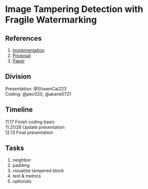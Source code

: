 # Image Tampering Detection with Fragile Watermarking

## References
1. [Implementation](https://docs.google.com/document/d/1DClROk7xw8BIdSInuzEYjxQx1bXZTSlQuAWlZqT_kEA/edit?usp=sharing)
2. [Proposal](https://ucsdcloud-my.sharepoint.com/:w:/r/personal/jic154_ucsd_edu/_layouts/15/Doc.aspx?sourcedoc=%7B502DB77F-FF4B-41A7-B24A-B07A552AE439%7D&file=ECE253%20Project%20Proposal%20-%20Team%2026.docx&fromShare=true&action=default&mobileredirect=true)
3. [Paper](ref/multipurpose.pdf)

## Division
Presentation: @ShawnCai223     
Coding: @pec020, @akane0721

## Timeline
11.17 Finish coding basic    
11.21/26 Update presentation    
12.13 Final presentation    

## Tasks
1. neighbor
2. padding
3. visualize tampered block
4. test & metrics
5. optionals
